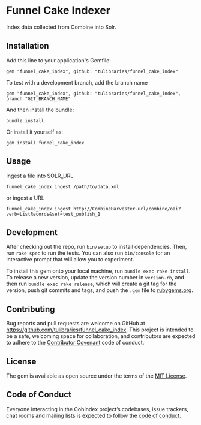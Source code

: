 # Funnel Cake Indexer

Index data collected from Combine into Solr.

## Installation

Add this line to your application's Gemfile:

    gem "funnel_cake_index", github: "tulibraries/funnel_cake_index"

To test with a development branch, add the branch name

    gem "funnel_cake_index", github: "tulibraries/funnel_cake_index", branch "GIT_BRANCH_NAME"


And then install the bundle:

    bundle install

Or install it yourself as:

    gem install funnel_cake_index

## Usage

Ingest a file into SOLR_URL

    funnel_cake_index ingest /path/to/data.xml

or ingest a URL

    funnel_cake_index ingest http://CombineHarvester.url/combine/oai?verb=ListRecords&set=test_publish_1

## Development

After checking out the repo, run `bin/setup` to install dependencies. Then, run `rake spec` to run the tests. You can also run `bin/console` for an interactive prompt that will allow you to experiment.

To install this gem onto your local machine, run `bundle exec rake install`. To release a new version, update the version number in `version.rb`, and then run `bundle exec rake release`, which will create a git tag for the version, push git commits and tags, and push the `.gem` file to [rubygems.org](https://rubygems.org).

## Contributing

Bug reports and pull requests are welcome on GitHub at https://github.com/tulibraries/funnel_cake_index. This project is intended to be a safe, welcoming space for collaboration, and contributors are expected to adhere to the [Contributor Covenant](http://contributor-covenant.org) code of conduct.

## License

The gem is available as open source under the terms of the [MIT License](https://opensource.org/licenses/MIT).

## Code of Conduct

Everyone interacting in the CobIndex project’s codebases, issue trackers, chat rooms and mailing lists is expected to follow the [code of conduct](https://github.com/tulibraries/funnel_cake_index/blob/main/CODE_OF_CONDUCT.md).
